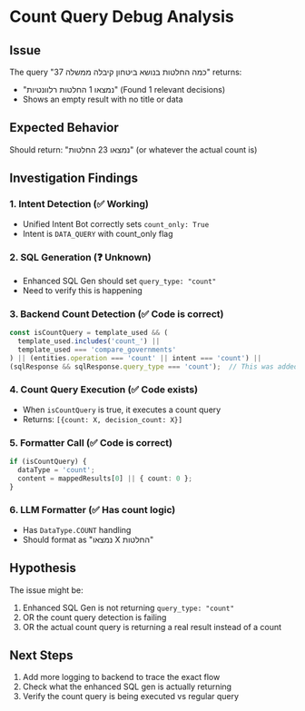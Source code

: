 # Count Query Debug Analysis

## Issue
The query "כמה החלטות בנושא ביטחון קיבלה ממשלה 37" returns:
- "נמצאו 1 החלטות רלוונטיות" (Found 1 relevant decisions)
- Shows an empty result with no title or data

## Expected Behavior
Should return: "נמצאו 23 החלטות" (or whatever the actual count is)

## Investigation Findings

### 1. Intent Detection (✅ Working)
- Unified Intent Bot correctly sets `count_only: True`
- Intent is `DATA_QUERY` with count_only flag

### 2. SQL Generation (❓ Unknown)
- Enhanced SQL Gen should set `query_type: "count"`
- Need to verify this is happening

### 3. Backend Count Detection (✅ Code is correct)
```typescript
const isCountQuery = template_used && (
  template_used.includes('count_') ||
  template_used === 'compare_governments'
) || (entities.operation === 'count' || intent === 'count') || 
(sqlResponse && sqlResponse.query_type === 'count');  // This was added
```

### 4. Count Query Execution (✅ Code exists)
- When `isCountQuery` is true, it executes a count query
- Returns: `[{count: X, decision_count: X}]`

### 5. Formatter Call (✅ Code is correct)
```typescript
if (isCountQuery) {
  dataType = 'count';
  content = mappedResults[0] || { count: 0 };
}
```

### 6. LLM Formatter (✅ Has count logic)
- Has `DataType.COUNT` handling
- Should format as "נמצאו X החלטות"

## Hypothesis
The issue might be:
1. Enhanced SQL Gen is not returning `query_type: "count"`
2. OR the count query detection is failing
3. OR the actual count query is returning a real result instead of a count

## Next Steps
1. Add more logging to backend to trace the exact flow
2. Check what the enhanced SQL gen is actually returning
3. Verify the count query is being executed vs regular query
